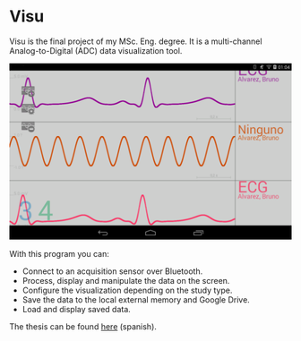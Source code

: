 Visu
====

Visu is the final project of my MSc. Eng. degree. It is a multi-channel Analog-to-Digital (ADC) data visualization tool. 

![Alt text](https://github.com/brunoalvarez89/Visu/blob/master/Screenshot.png)

With this program you can:
* Connect to an acquisition sensor over Bluetooth.
* Process, display and manipulate the data on the screen.
* Configure the visualization depending on the study type.
* Save the data to the local external memory and Google Drive.
* Load and display saved data.

The thesis can be found [here](https://drive.google.com/open?id=0B72lvocrm-L4cG1NRmstbk1nZlU&authuser=0) (spanish).
